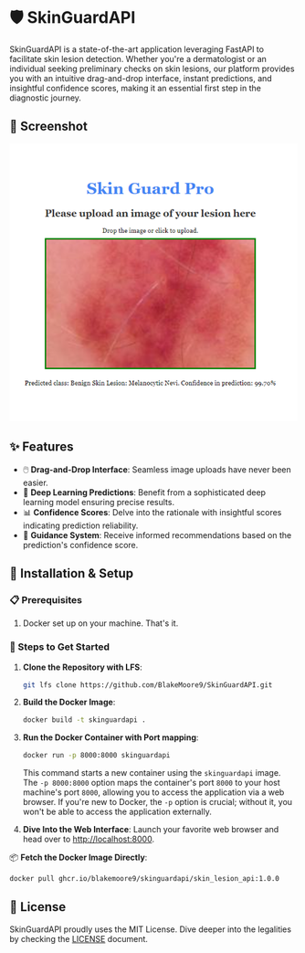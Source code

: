 # 🛡️ SkinGuardAPI

SkinGuardAPI is a state-of-the-art application leveraging FastAPI to facilitate skin lesion detection. Whether you're a dermatologist or an individual seeking preliminary checks on skin lesions, our platform provides you with an intuitive drag-and-drop interface, instant predictions, and insightful confidence scores, making it an essential first step in the diagnostic journey.

## 📸 Screenshot

![SkinGuardAPI Screenshot](SkinGuardPro.png)

## ✨ Features

- 🖱️ **Drag-and-Drop Interface**: Seamless image uploads have never been easier.
- 🧠 **Deep Learning Predictions**: Benefit from a sophisticated deep learning model ensuring precise results.
- 📊 **Confidence Scores**: Delve into the rationale with insightful scores indicating prediction reliability.
- 🔮 **Guidance System**: Receive informed recommendations based on the prediction's confidence score.

## 🚀 Installation & Setup

### 📋 Prerequisites

1. Docker set up on your machine. That's it. 

### 🧭 Steps to Get Started

1. **Clone the Repository with LFS**:
    ```bash
    git lfs clone https://github.com/BlakeMoore9/SkinGuardAPI.git
    ```

2. **Build the Docker Image**:
    ```bash
    docker build -t skinguardapi .
    ```

3. **Run the Docker Container with Port mapping**:
    ```bash
    docker run -p 8000:8000 skinguardapi
    ```
    This command starts a new container using the `skinguardapi` image. The `-p 8000:8000` option maps the container's port `8000` to your host machine's port `8000`, allowing you to access the application via a web browser. If you're new to Docker, the `-p` option is crucial; without it, you won't be able to access the application externally.
   
5. **Dive Into the Web Interface**: Launch your favorite web browser and head over to [http://localhost:8000](http://localhost:8000).

📦 **Fetch the Docker Image Directly**:
```bash
docker pull ghcr.io/blakemoore9/skinguardapi/skin_lesion_api:1.0.0
```

## 📜 License

SkinGuardAPI proudly uses the MIT License. Dive deeper into the legalities by checking the [LICENSE](./LICENSE) document.
